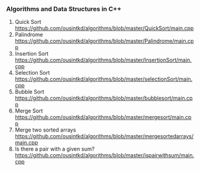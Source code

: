 ### Algorithms and Data Structures in C++

   1. Quick Sort https://github.com/ousintkd/algorithms/blob/master/QuickSort/main.cpp      
   2. Palindrome https://github.com/ousintkd/algorithms/blob/master/Palindrome/main.cpp
   3. Insertion Sort https://github.com/ousintkd/algorithms/blob/master/InsertionSort/main.cpp
   4. Selection Sort https://github.com/ousintkd/algorithms/blob/master/selectionSort/main.cpp
   5. Bubble Sort https://github.com/ousintkd/algorithms/blob/master/bubblesort/main.cpp
   6. Merge Sort https://github.com/ousintkd/algorithms/blob/master/mergesort/main.cpp
   7. Merge two sorted arrays https://github.com/ousintkd/algorithms/blob/master/mergesortedarrays/main.cpp
   8. Is there a pair with a given sum? https://github.com/ousintkd/algorithms/blob/master/ispairwithsum/main.cpp
